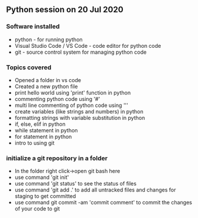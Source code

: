 ## Python session on 20 Jul 2020

### Software installed
* python - for running python
* Visual Studio Code / VS Code - code editor for python code
* git - source control system for managing python code

### Topics covered
* Opened a folder in vs code
* Created a new python file
* print hello world using 'print' function in python
* commenting python code using '#'
* multi line commenting of python code using '''
* create variables (like strings and numbers) in python
* formatting strings with variable substitution in python
* if, else, elif in python
* while statement in python
* for statement in python
* intro to using git

### initialize a git repository in a folder
* In the folder right click->open git bash here
* use command 'git init'
* use command 'git status' to see the status of files
* use command 'git add .' to add all untracked files and changes for staging to get committed
* use command git commit -am 'commit comment' to commit the changes of your code to git 
